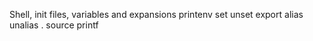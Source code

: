 Shell, init files, variables and expansions
printenv
set
unset
export
alias
unalias
.
source
printf

